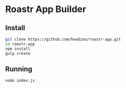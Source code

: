 Roastr App Builder
==================

## Install

```bash
git clone https://github.com/headzoo/roastr-app.git
cd roastr-app
npm install
gulp create
```

## Running

```bash
node index.js
```